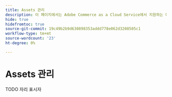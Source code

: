 ```yaml
---
title: Assets 관리
description: 이 페이지에서는 Adobe Commerce as a Cloud Service에서 지원하는 에셋 관리 옵션에 대한 개요를 제공합니다.
hide: true
hidefromtoc: true
source-git-commit: 19c49b2b9d630898353addd778e062d3208505c1
workflow-type: tm+mt
source-wordcount: '23'
ht-degree: 0%

---
```



# Assets 관리

TODO 자리 표시자
